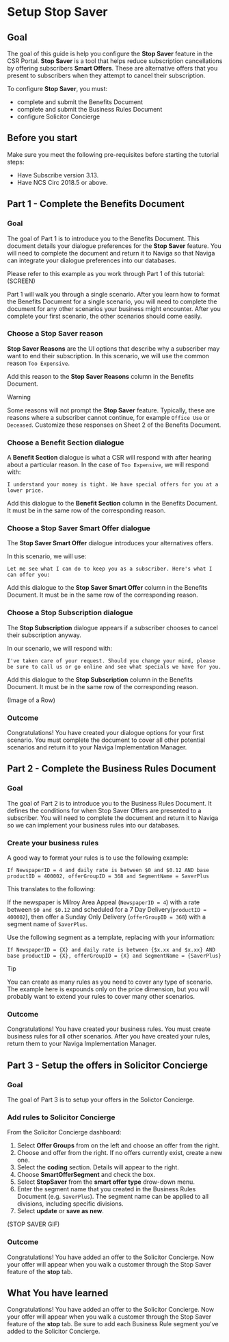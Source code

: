 # Setup Stop Saver

## Goal

The goal of this guide is help you configure the **Stop Saver** feature in the CSR Portal. **Stop Saver** is a tool that helps reduce subscription cancellations by offering subscribers **Smart Offers**. These are alternative offers that you present to subscribers when they attempt to cancel their subscription.

To configure **Stop Saver**, you must:

- complete and submit the Benefits Document
- complete and submit the Business Rules Document
- configure Solicitor Concierge

## Before you start

Make sure you meet the following pre-requisites before starting the tutorial steps:

- Have Subscribe version 3.13.
- Have NCS Circ 2018.5 or above.

## Part 1 - Complete the Benefits Document

### Goal

The goal of Part 1 is to introduce you to the Benefits Document.
This document details your dialogue preferences for the **Stop Saver** feature.
You will need to complete the document and return it to Naviga so that Naviga can integrate your dialogue preferences into our databases.

Please refer to this example as you work through Part 1 of this tutorial:
(SCREEN)

Part 1 will walk you through a single scenario.
After you learn how to format the Benefits Document for a single scenario, you will need to complete the document for any other scenarios your business might encounter.
After you complete your first scenario, the other scenarios should come easily.

### Choose a Stop Saver reason

**Stop Saver Reasons** are the UI options that describe why a subscriber may want to end their subscription.
In this scenario, we will use the common reason `Too Expensive`.

Add this reason to the **Stop Saver Reasons** column in the Benefits Document.

> [!Warning]
> Some reasons will not prompt the **Stop Saver** feature.
> Typically, these are reasons where a subscriber cannot continue, for example `Office Use` or `Deceased`. Customize these responses on Sheet 2 of the Benefits Document.

### Choose a Benefit Section dialogue

A **Benefit Section** dialogue is what a CSR will respond with after hearing about a particular reason.
In the case of `Too Expensive`, we will respond with:

```I understand your money is tight. We have special offers for you at a lower price.```

Add this dialogue to the **Benefit Section** column in the Benefits Document. It must be in the same row of the corresponding reason.

### Choose a Stop Saver Smart Offer dialogue

The **Stop Saver Smart Offer** dialogue introduces your alternatives offers.

In this scenario, we will use:

```Let me see what I can do to keep you as a subscriber. Here's what I can offer you:```

Add this dialogue to the **Stop Saver Smart Offer** column in the Benefits Document. It must be in the same row of the corresponding reason.

### Choose a Stop Subscription dialogue

The **Stop Subscription** dialogue appears if a subscriber chooses to cancel their subscription anyway.

In our scenario, we will respond with:

```I've taken care of your request. Should you change your mind, please be sure to call us or go online and see what specials we have for you.```

Add this dialogue to the **Stop Subscription** column in the Benefits Document. It must be in the same row of the corresponding reason.

(Image of a Row)

### Outcome

Congratulations! You have created your dialogue options for your first scenario. You must complete the document to cover all other potential scenarios and return it to your Naviga Implementation Manager.

## Part 2 - Complete the Business Rules Document

### Goal

The goal of Part 2 is to introduce you to the Business Rules Document. It defines the conditions for when Stop Saver Offers are presented to a subscriber. You will need to complete the document and return it to Naviga so we can implement your business rules into our databases.

### Create your business rules

A good way to format your rules is to use the following example:

`If NewspaperID = 4 and daily rate is between $0 and $0.12 AND base productID = 400002, offerGroupID = 368 and SegmentName = SaverPlus`

This translates to the following:

If the newspaper is Milroy Area Appeal (`NewspaperID = 4`) with a rate between `$0 and $0.12` and scheduled for a 7 Day Delivery(`productID = 400002`), then offer a Sunday Only Delivery (`offerGroupID = 368`) with a segment name of `SaverPlus`.

Use the following segment as a template, replacing with your information:

`If NewspaperID = {X} and daily rate is between {$x.xx and $x.xx} AND base productID = {X}, offerGroupID = {X} and SegmentName = {SaverPlus}`

> [!Tip]
> You can create as many rules as you need to cover any type of scenario. The example here is expounds only on the price dimension, but you will probably want to extend your rules to cover many other scenarios. 

### Outcome

Congratulations! You have created your business rules. You must create business rules for all other scenarios. After you have created your rules, return them to your Naviga Implementation Manager.

## Part 3 - Setup the offers in Solicitor Concierge

### Goal

The goal of Part 3 is to setup your offers in the Solictor Concierge.

### Add rules to Solicitor Concierge

From the Solicitor Concierge dashboard:

1. Select **Offer Groups** from on the left and choose an offer from the right. 
2. Choose and offer from the right. If no offers currently exist, create a new one.
3. Select the **coding** section.  Details will appear to the right.
4. Choose **SmartOfferSegment** and check the box. 
5. Select **StopSaver** from the **smart offer type** drow-down menu.
6. Enter the segment name that you created in the Business Rules Document (e.g. `SaverPlus`). The segment name can be applied to all divisions, including specific divisions.
7. Select **update** or **save as new**.

(STOP SAVER GIF)

### Outcome

Congratulations! You have added an offer to the Solicitor Concierge. Now your offer will appear when you walk a customer through the Stop Saver feature of the **stop** tab.

## What You have learned

Congratulations! You have added an offer to the Solicitor Concierge. Now your offer will appear when you walk a customer through the Stop Saver feature of the **stop** tab. Be sure to add each Business Rule segment you've added to the Solicitor Concierge.